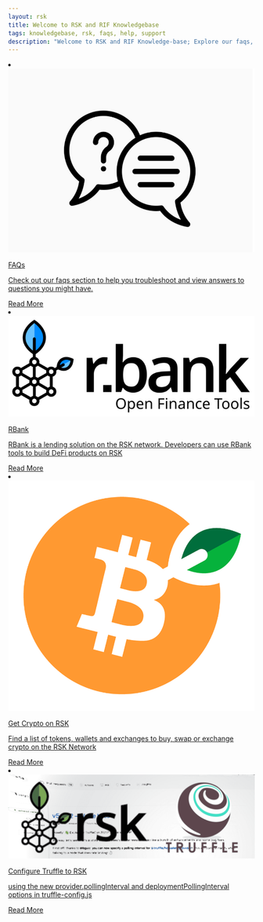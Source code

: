 ```yaml
---
layout: rsk
title: Welcome to RSK and RIF Knowledgebase
tags: knowledgebase, rsk, faqs, help, support
description: "Welcome to RSK and RIF Knowledge-base; Explore our faqs, tutorials and guides to help you get started on building on RSK and RIF Technologies"
---
```


<div class="row features-list">
    <li class="col-xl-6 col-md-6">
        <div class="feature-card">
            <a href="/kb/faqs/">
                <div class="icon rif h-100">
                    <div class="icon-cont text-center my-auto">
                        <img src="/assets/img/kb/faqs/faqs_icon.png" alt="faq icon">
                    </div>
                </div>
            </a>
            <div class="content">
                <a href="/kb/faqs/">
                    <div class="content-container">
                        <p class="card-title rsk_green">FAQs</p>
                        <p class="card-desc">Check out our faqs section to help you troubleshoot and view answers to questions you might have.</p>
                    </div>
                </a>
                <div class="btn-container">
                    <span></span>
                    <a class="green" href="/kb/faqs/">Read More</a>
                </div>
            </div>
        </div>
    </li>
    <li class="col-xl-6 col-md-6">
        <div class="feature-card">
            <a href="/kb/rbank/">
                <div class="icon rif h-100">
                    <div class="icon-cont text-center my-auto">
                        <img src="/assets/img/kb/rbank/rbank logotype.svg" alt="rbank icon">
                    </div>
                </div>
            </a>
            <div class="content">
                <a href="/kb/rbank/">
                    <div class="content-container">
                        <p class="card-title rsk_green">RBank</p>
                        <p class="card-desc">RBank is a lending solution on the RSK network. Developers can use RBank tools to build DeFi products on RSK</p>
                    </div>
                </a>
                <div class="btn-container">
                    <span></span>
                    <a class="green" href="/kb/rbank/">Read More</a>
                </div>
            </div>
        </div>
    </li>
    <li class="col-xl-6 col-md-6">
        <div class="feature-card">
            <a href="/kb/get-crypto-on-rsk/">
                <div class="icon rif h-100">
                    <div class="icon-cont text-center my-auto">
                        <img src="/assets/img/kb/GetCryptoOnRSK/R-BTC-logo.png" alt="getcryptoonrsk icon">
                    </div>
                </div>
            </a>
            <div class="content">
                <a href="/kb/get-crypto-on-rsk/">
                    <div class="content-container">
                        <p class="card-title rsk_green">Get Crypto on RSK</p>
                        <p class="card-desc">Find a list of tokens, wallets and exchanges to buy, swap or exchange crypto on the RSK Network</p>
                    </div>
                </a>
                <div class="btn-container">
                    <span></span>
                    <a class="green" href="/kb/get-crypto-on-rsk/">Read More</a>
                </div>
            </div>
        </div>
    </li>
    <li class="col-xl-6 col-md-6">
        <div class="feature-card">
            <a href="/kb/configure-truffle-to-rsk/">
                <div class="icon rif h-100">
                    <div class="icon-cont text-center my-auto">
                        <img src="/assets/img/kb/ConfigureTruffleRSK/rsk-truffle-polling-interval.png" alt="configuretrufflersk icon">
                    </div>
                </div>
            </a>
            <div class="content">
                <a href="/kb/configure-truffle-to-rsk/">
                    <div class="content-container">
                        <p class="card-title rsk_green">Configure Truffle to RSK</p>
                        <p class="card-desc">using the new provider.pollingInterval and deploymentPollingInterval options in truffle-config.js</p>
                    </div>
                </a>
                <div class="btn-container">
                    <span></span>
                    <a class="green" href="/kb/configure-truffle-to-rsk/">Read More</a>
                </div>
            </div>
        </div>
    </li>
</div>


